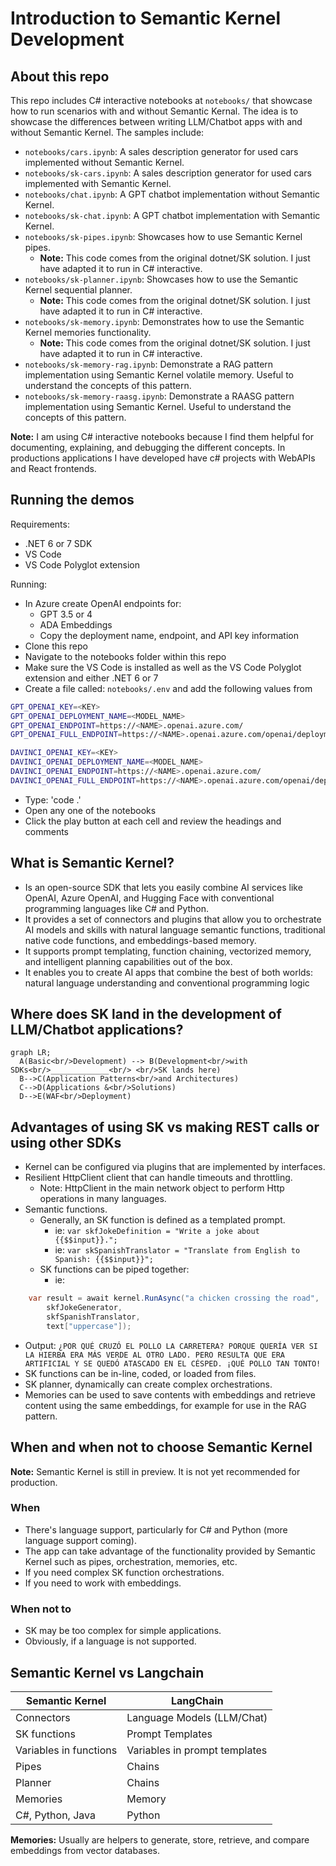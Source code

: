 # Introduction to Semantic Kernel Development

## About this repo

This repo includes C# interactive notebooks at `notebooks/` that showcase how to run scenarios with and without Semantic Kernal. The idea is to showcase the differences between writing LLM/Chatbot apps with and without Semantic Kernel. The samples include:

- `notebooks/cars.ipynb`: A sales description generator for used cars implemented without Semantic Kernel.
- `notebooks/sk-cars.ipynb`: A sales description generator for used cars implemented with Semantic Kernel.
- `notebooks/chat.ipynb`: A GPT chatbot implementation without Semantic Kernel.
- `notebooks/sk-chat.ipynb`: A GPT chatbot implementation with Semantic Kernel.
- `notebooks/sk-pipes.ipynb`: Showcases how to use Semantic Kernel pipes.
  - **Note:** This code comes from the original dotnet/SK solution. I just have adapted it to run in C# interactive.
- `notebooks/sk-planner.ipynb`: Showcases how to use the Semantic Kernel sequential planner.
  - **Note:** This code comes from the original dotnet/SK solution. I just have adapted it to run in C# interactive.
- `notebooks/sk-memory.ipynb`: Demonstrates how to use the Semantic Kernel memories functionality.
  - **Note:** This code comes from the original dotnet/SK solution. I just have adapted it to run in C# interactive.
- `notebooks/sk-memory-rag.ipynb`: Demonstrate a RAG pattern implementation using Semantic Kernel volatile memory. Useful to understand the concepts of this pattern.
- `notebooks/sk-memory-raasg.ipynb`: Demonstrate a RAASG pattern implementation using Semantic Kernel. Useful to understand the concepts of this pattern.

**Note:** I am using C# interactive notebooks because I find them helpful for documenting, explaining, and debugging the different concepts. In productions applications I have developed have c# projects with WebAPIs and React frontends.

## Running the demos

Requirements:

- .NET 6 or 7 SDK
- VS Code
- VS Code Polyglot extension

Running:

- In Azure create OpenAI endpoints for:
  - GPT 3.5 or 4
  - ADA Embeddings
  - Copy the deployment name, endpoint, and API key information
- Clone this repo
- Navigate to the notebooks folder within this repo
- Make sure the VS Code is installed as well as the VS Code Polyglot extension and either .NET 6 or 7
- Create a file called: `notebooks/.env` and add the following values from

```bash
GPT_OPENAI_KEY=<KEY>
GPT_OPENAI_DEPLOYMENT_NAME=<MODEL_NAME>
GPT_OPENAI_ENDPOINT=https://<NAME>.openai.azure.com/
GPT_OPENAI_FULL_ENDPOINT=https://<NAME>.openai.azure.com/openai/deployments/<MODEL>/chat/completions?api-version=2023-03-15-preview

DAVINCI_OPENAI_KEY=<KEY>
DAVINCI_OPENAI_DEPLOYMENT_NAME=<MODEL_NAME>
DAVINCI_OPENAI_ENDPOINT=https://<NAME>.openai.azure.com/
DAVINCI_OPENAI_FULL_ENDPOINT=https://<NAME>.openai.azure.com/openai/deployments/<MODEL_NAME>/completions?api-version=2022-12-01
```

- Type: 'code .'
- Open any one of the notebooks
- Click the play button at each cell and review the headings and comments

## What is Semantic Kernel?

- Is an open-source SDK that lets you easily combine AI services like OpenAI, Azure OpenAI, and Hugging Face with conventional programming languages like C# and Python.
- It provides a set of connectors and plugins that allow you to orchestrate AI models and skills with natural language semantic functions, traditional native code functions, and embeddings-based memory.
- It supports prompt templating, function chaining, vectorized memory, and intelligent planning capabilities out of the box.
- It enables you to create AI apps that combine the best of both worlds: natural language understanding and conventional programming logic

## Where does SK land in the development of LLM/Chatbot applications?

```mermaid
graph LR;
  A(Basic<br/>Development) --> B(Development<br/>with SDKs<br/>_____________<br/> <br/>SK lands here)
  B-->C(Application Patterns<br/>and Architectures)
  C-->D(Applications &<br/>Solutions)
  D-->E(WAF<br/>Deployment)
```

## Advantages of using SK vs making REST calls or using other SDKs

- Kernel can be configured via plugins that are implemented by interfaces.
- Resilient HttpClient client that can handle timeouts and throttling.
  - Note: HttpClient in the main network object to perform Http operations in many languages.
- Semantic functions.
  - Generally, an SK function is defined as a templated prompt.
    - ie: `var skfJokeDefinition = "Write a joke about {{$$input}}.";`
    - ie: `var skSpanishTranslator = "Translate from English to Spanish: {{$$input}}";`
  - SK functions can be piped together:
    - ie:

```c#
    var result = await kernel.RunAsync("a chicken crossing the road",
        skfJokeGenerator,
        skfSpanishTranslator,
        text["uppercase"]);
```

- Output: `¿POR QUÉ CRUZÓ EL POLLO LA CARRETERA? PORQUE QUERÍA VER SI LA HIERBA ERA MÁS VERDE AL OTRO LADO. PERO RESULTA QUE ERA ARTIFICIAL Y SE QUEDÓ ATASCADO EN EL CÉSPED. ¡QUÉ POLLO TAN TONTO!`
- SK functions can be in-line, coded, or loaded from files.
- SK planner, dynamically can create complex orchestrations.
- Memories can be used to save contents with embeddings and retrieve content using the same embeddings, for example for use in the RAG pattern.

## When and when not to choose Semantic Kernel

**Note:** Semantic Kernel is still in preview. It is not yet recommended for production.

### When

- There's language support, particularly for C# and Python (more language support coming).
- The app can take advantage of the functionality provided by Semantic Kernel such as pipes, orchestration, memories, etc.
- If you need complex SK function orchestrations.
- If you need to work with embeddings.

### When not to

- SK may be too complex for simple applications.
- Obviously, if a language is not supported.

## Semantic Kernel vs Langchain

| Semantic Kernel        | LangChain                     |
| -----------------------| ------------------------------|
| Connectors             | Language Models (LLM/Chat)    |
| SK functions           | Prompt Templates              |
| Variables in functions | Variables in prompt templates |
| Pipes                  | Chains                        |
| Planner                | Chains                        |
| Memories               | Memory                        |
| C#, Python, Java       | Python                        |

**Memories:** Usually are helpers to generate, store, retrieve, and compare embeddings from vector databases.
